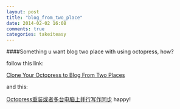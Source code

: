```yaml
---
layout: post
title: "blog_from_two_place"
date: 2014-02-02 16:08
comments: true
categories: takeiteasy
---
```

####Something u want blog two place with using octopress, how?

follow this link:

[Clone Your Octopress to Blog From Two Places](http://blog.zerosharp.com/clone-your-octopress-to-blog-from-two-places/)

and this:

[Octopress重装或者多台电脑上并行写作同步](http://blog.csdn.net/hankai1024/article/details/12786201)
happy!

